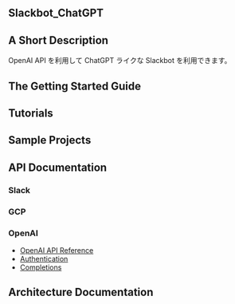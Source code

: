 ## Slackbot_ChatGPT

## A Short Description

OpenAI API を利用して ChatGPT ライクな Slackbot を利用できます。

## The Getting Started Guide

## Tutorials

## Sample Projects

## API Documentation

### Slack



### GCP



### OpenAI

- [OpenAI API Reference](https://platform.openai.com/docs/api-reference/introduction)
- [Authentication](https://platform.openai.com/docs/api-reference/authentication)
- [Completions](https://platform.openai.com/docs/api-reference/completions)

## Architecture Documentation
